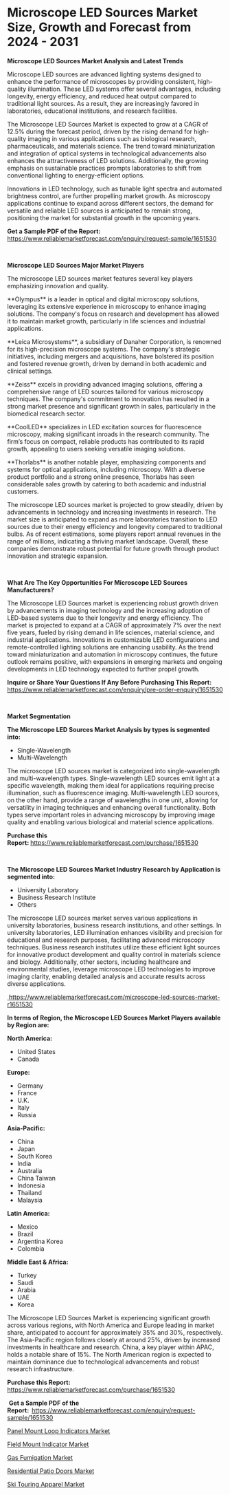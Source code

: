 <p><h1>Microscope LED Sources Market Size, Growth and Forecast from 2024 - 2031</h1></p><p><strong>Microscope LED Sources Market Analysis and Latest Trends</strong></p>
<p><p>Microscope LED sources are advanced lighting systems designed to enhance the performance of microscopes by providing consistent, high-quality illumination. These LED systems offer several advantages, including longevity, energy efficiency, and reduced heat output compared to traditional light sources. As a result, they are increasingly favored in laboratories, educational institutions, and research facilities.</p><p>The Microscope LED Sources Market is expected to grow at a CAGR of 12.5% during the forecast period, driven by the rising demand for high-quality imaging in various applications such as biological research, pharmaceuticals, and materials science. The trend toward miniaturization and integration of optical systems in technological advancements also enhances the attractiveness of LED solutions. Additionally, the growing emphasis on sustainable practices prompts laboratories to shift from conventional lighting to energy-efficient options.</p><p>Innovations in LED technology, such as tunable light spectra and automated brightness control, are further propelling market growth. As microscopy applications continue to expand across different sectors, the demand for versatile and reliable LED sources is anticipated to remain strong, positioning the market for substantial growth in the upcoming years.</p></p>
<p><strong>Get a Sample PDF of the Report:&nbsp;</strong> <a href="https://www.reliablemarketforecast.com/enquiry/request-sample/1651530?utm_campaign=1123&utm_medium=2&utm_source=Github&utm_content=ia&utm_term=26092024&utm_id=microscope-led-sources">https://www.reliablemarketforecast.com/enquiry/request-sample/1651530</a></p>
<p>&nbsp;</p>
<p><strong>Microscope LED Sources Major Market Players</strong></p>
<p><p>The microscope LED sources market features several key players emphasizing innovation and quality. </p><p>**Olympus** is a leader in optical and digital microscopy solutions, leveraging its extensive experience in microscopy to enhance imaging solutions. The company's focus on research and development has allowed it to maintain market growth, particularly in life sciences and industrial applications.</p><p>**Leica Microsystems**, a subsidiary of Danaher Corporation, is renowned for its high-precision microscope systems. The company's strategic initiatives, including mergers and acquisitions, have bolstered its position and fostered revenue growth, driven by demand in both academic and clinical settings.</p><p>**Zeiss** excels in providing advanced imaging solutions, offering a comprehensive range of LED sources tailored for various microscopy techniques. The company's commitment to innovation has resulted in a strong market presence and significant growth in sales, particularly in the biomedical research sector.</p><p>**CoolLED** specializes in LED excitation sources for fluorescence microscopy, making significant inroads in the research community. The firm’s focus on compact, reliable products has contributed to its rapid growth, appealing to users seeking versatile imaging solutions.</p><p>**Thorlabs** is another notable player, emphasizing components and systems for optical applications, including microscopy. With a diverse product portfolio and a strong online presence, Thorlabs has seen considerable sales growth by catering to both academic and industrial customers.</p><p>The microscope LED sources market is projected to grow steadily, driven by advancements in technology and increasing investments in research. The market size is anticipated to expand as more laboratories transition to LED sources due to their energy efficiency and longevity compared to traditional bulbs. As of recent estimations, some players report annual revenues in the range of millions, indicating a thriving market landscape. Overall, these companies demonstrate robust potential for future growth through product innovation and strategic expansion.</p></p>
<p>&nbsp;</p>
<p><strong>What Are The Key Opportunities For Microscope LED Sources Manufacturers?</strong></p>
<p><p>The Microscope LED Sources market is experiencing robust growth driven by advancements in imaging technology and the increasing adoption of LED-based systems due to their longevity and energy efficiency. The market is projected to expand at a CAGR of approximately 7% over the next five years, fueled by rising demand in life sciences, material science, and industrial applications. Innovations in customizable LED configurations and remote-controlled lighting solutions are enhancing usability. As the trend toward miniaturization and automation in microscopy continues, the future outlook remains positive, with expansions in emerging markets and ongoing developments in LED technology expected to further propel growth.</p></p>
<p><strong>Inquire or Share Your Questions If Any Before Purchasing This Report:</strong> <a href="https://www.reliablemarketforecast.com/enquiry/pre-order-enquiry/1651530?utm_campaign=1123&utm_medium=2&utm_source=Github&utm_content=ia&utm_term=26092024&utm_id=microscope-led-sources">https://www.reliablemarketforecast.com/enquiry/pre-order-enquiry/1651530</a></p>
<p>&nbsp;</p>
<p><strong>Market Segmentation</strong></p>
<p><strong>The Microscope LED Sources Market Analysis by types is segmented into:</strong></p>
<p><ul><li>Single-Wavelength</li><li>Multi-Wavelength</li></ul></p>
<p><p>The microscope LED sources market is categorized into single-wavelength and multi-wavelength types. Single-wavelength LED sources emit light at a specific wavelength, making them ideal for applications requiring precise illumination, such as fluorescence imaging. Multi-wavelength LED sources, on the other hand, provide a range of wavelengths in one unit, allowing for versatility in imaging techniques and enhancing overall functionality. Both types serve important roles in advancing microscopy by improving image quality and enabling various biological and material science applications.</p></p>
<p><strong>Purchase this Report:&nbsp;</strong><a href="https://www.reliablemarketforecast.com/purchase/1651530?utm_campaign=1123&utm_medium=2&utm_source=Github&utm_content=ia&utm_term=26092024&utm_id=microscope-led-sources">https://www.reliablemarketforecast.com/purchase/1651530</a></p>
<p>&nbsp;</p>
<p><strong>The Microscope LED Sources Market Industry Research by Application is segmented into:</strong></p>
<p><ul><li>University Laboratory</li><li>Business Research Institute</li><li>Others</li></ul></p>
<p><p>The microscope LED sources market serves various applications in university laboratories, business research institutions, and other settings. In university laboratories, LED illumination enhances visibility and precision for educational and research purposes, facilitating advanced microscopy techniques. Business research institutes utilize these efficient light sources for innovative product development and quality control in materials science and biology. Additionally, other sectors, including healthcare and environmental studies, leverage microscope LED technologies to improve imaging clarity, enabling detailed analysis and accurate results across diverse applications.</p></p>
<p><a href="https://www.reliablemarketforecast.com/microscope-led-sources-market-r1651530?utm_campaign=1123&utm_medium=2&utm_source=Github&utm_content=ia&utm_term=26092024&utm_id=microscope-led-sources">&nbsp;https://www.reliablemarketforecast.com/microscope-led-sources-market-r1651530</a></p>
<p><strong>In terms of Region, the Microscope LED Sources Market Players available by Region are:</strong></p>
<p>
    <p> <strong> North America: </strong>
        <ul>
            <li>United States</li>
            <li>Canada</li>
        </ul>
        </p> 
    <p> <strong> Europe: </strong>
        <ul>
            <li>Germany</li>
            <li>France</li>
            <li>U.K.</li>
            <li>Italy</li>
            <li>Russia</li>
        </ul>
        </p> 
    <p> <strong> Asia-Pacific: </strong>
        <ul>
            <li>China</li>
            <li>Japan</li>
            <li>South Korea</li>
            <li>India</li>
            <li>Australia</li>
            <li>China Taiwan</li>
            <li>Indonesia</li>
            <li>Thailand</li>
            <li>Malaysia</li>
        </ul>
        </p> 
    <p> <strong> Latin America: </strong>
        <ul>
            <li>Mexico</li>
            <li>Brazil</li>
            <li>Argentina Korea</li>
            <li>Colombia</li>
        </ul>
        </p> 
    <p> <strong> Middle East & Africa: </strong>
        <ul>
            <li>Turkey</li>
            <li>Saudi</li>
            <li>Arabia</li>
            <li>UAE</li>
            <li>Korea</li>
        </ul>
    </p>
    </p>
<p><p>The Microscope LED Sources Market is experiencing significant growth across various regions, with North America and Europe leading in market share, anticipated to account for approximately 35% and 30%, respectively. The Asia-Pacific region follows closely at around 25%, driven by increased investments in healthcare and research. China, a key player within APAC, holds a notable share of 15%. The North American region is expected to maintain dominance due to technological advancements and robust research infrastructure.</p></p>
<p><strong>Purchase this Report: </strong><a href="https://www.reliablemarketforecast.com/purchase/1651530?utm_campaign=1123&utm_medium=2&utm_source=Github&utm_content=ia&utm_term=26092024&utm_id=microscope-led-sources">https://www.reliablemarketforecast.com/purchase/1651530</a></p>
<p>&nbsp;<strong>Get a Sample PDF of the Report:&nbsp;&nbsp;</strong><a href="https://www.reliablemarketforecast.com/enquiry/request-sample/1651530?utm_campaign=1123&utm_medium=2&utm_source=Github&utm_content=ia&utm_term=26092024&utm_id=microscope-led-sources">https://www.reliablemarketforecast.com/enquiry/request-sample/1651530</a></p>
<p><strong></strong></p>
<p><p><a href="https://github.com/LoriPena712/Market-Research-Report-List-1/blob/main/panel-mount-loop-indicators-market.md?utm_campaign=1123&utm_medium=2&utm_source=Github&utm_content=ia&utm_term=26092024&utm_id=microscope-led-sources">Panel Mount Loop Indicators Market</a></p><p><a href="https://github.com/thoragea8m/Market-Research-Report-List-1/blob/main/field-mount-indicator-market.md?utm_campaign=1123&utm_medium=2&utm_source=Github&utm_content=ia&utm_term=26092024&utm_id=microscope-led-sources">Field Mount Indicator Market</a></p><p><a href="https://www.linkedin.com/pulse/gas-fumigation-industry-insights-report-analyzing-market-wilgc?utm_campaign=1123&utm_medium=2&utm_source=Github&utm_content=ia&utm_term=26092024&utm_id=microscope-led-sources">Gas Fumigation Market</a></p><p><a href="https://issuu.com/reportprime-2/docs/residential-patio-doors-market-size_a3ce170285bf5b?utm_campaign=1123&utm_medium=2&utm_source=Github&utm_content=ia&utm_term=26092024&utm_id=microscope-led-sources">Residential Patio Doors Market</a></p><p><a href="https://issuu.com/reportprime-2/docs/ski-touring-apparel-market-size-203_fd807c9092668d?utm_campaign=1123&utm_medium=2&utm_source=Github&utm_content=ia&utm_term=26092024&utm_id=microscope-led-sources">Ski Touring Apparel Market</a></p></p>